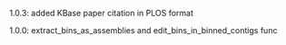 1.0.3: added KBase paper citation in PLOS format

1.0.0: extract_bins_as_assemblies and edit_bins_in_binned_contigs func
